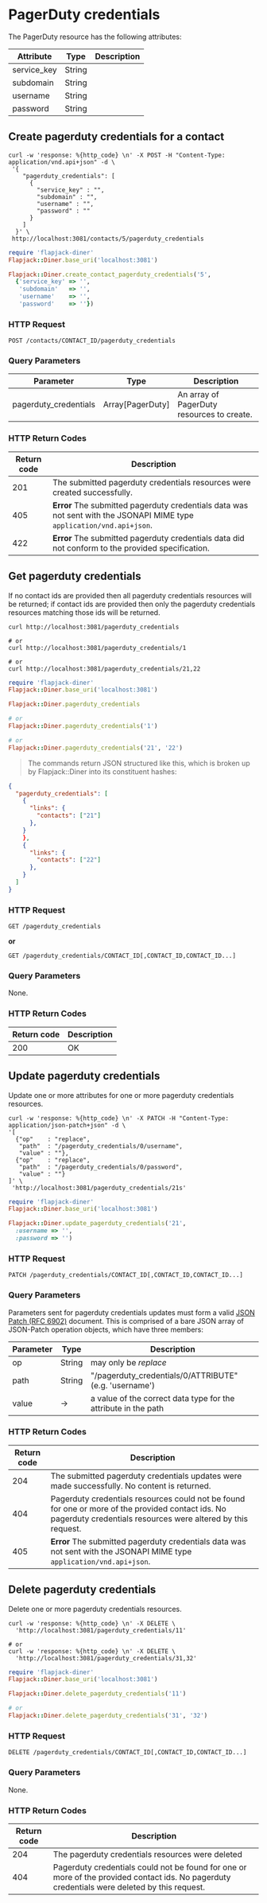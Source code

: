 
# PagerDuty credentials

The PagerDuty resource has the following attributes:

Attribute | Type | Description
--- | --- | ---
service_key | String |
subdomain | String |
username | String |
password | String |


## Create pagerduty credentials for a contact

```shell
curl -w 'response: %{http_code} \n' -X POST -H "Content-Type: application/vnd.api+json" -d \
 '{
    "pagerduty_credentials": [
      {
        "service_key" : "",
        "subdomain" : "",
        "username" : "",
        "password" : ""
      }
    ]
  }' \
 http://localhost:3081/contacts/5/pagerduty_credentials
```

```ruby
require 'flapjack-diner'
Flapjack::Diner.base_uri('localhost:3081')

Flapjack::Diner.create_contact_pagerduty_credentials('5',
  {'service_key' => '',
   'subdomain'   => '',
   'username'    => '',
   'password'    => ''})
```

### HTTP Request

`POST /contacts/CONTACT_ID/pagerduty_credentials`

### Query Parameters

Parameter | Type | Description
--------- | ---- | -----------
pagerduty_credentials | Array[PagerDuty] | An array of PagerDuty resources to create.

### HTTP Return Codes

Return code | Description
--------- | -----------
201 | The submitted pagerduty credentials resources were created successfully.
405 | **Error** The submitted pagerduty credentials data was not sent with the JSONAPI MIME type `application/vnd.api+json`.
422 | **Error** The submitted pagerduty credentials data did not conform to the provided specification.


## Get pagerduty credentials

If no contact ids are provided then all pagerduty credentials resources will be returned; if contact ids
are provided then only the pagerduty credentials resources matching those ids will be returned.

```shell
curl http://localhost:3081/pagerduty_credentials

# or
curl http://localhost:3081/pagerduty_credentials/1

# or
curl http://localhost:3081/pagerduty_credentials/21,22
```

```ruby
require 'flapjack-diner'
Flapjack::Diner.base_uri('localhost:3081')

Flapjack::Diner.pagerduty_credentials

# or
Flapjack::Diner.pagerduty_credentials('1')

# or
Flapjack::Diner.pagerduty_credentials('21', '22')
```

> The commands return JSON structured like this, which is broken up by Flapjack::Diner into its constituent hashes:

```json
{
  "pagerduty_credentials": [
    {
      "links": {
        "contacts": ["21"]
      },
    }
    },
    {
      "links": {
        "contacts": ["22"]
      },
    }
  ]
}
```

### HTTP Request

`GET /pagerduty_credentials`

**or**

`GET /pagerduty_credentials/CONTACT_ID[,CONTACT_ID,CONTACT_ID...]`

### Query Parameters

None.

### HTTP Return Codes

Return code | Description
--------- | -----------
200 | OK


## Update pagerduty credentials

Update one or more attributes for one or more pagerduty credentials resources.

```shell
curl -w 'response: %{http_code} \n' -X PATCH -H "Content-Type: application/json-patch+json" -d \
'[
  {"op"    : "replace",
   "path"  : "/pagerduty_credentials/0/username",
   "value" : ""},
  {"op"    : "replace",
   "path"  : "/pagerduty_credentials/0/password",
   "value" : ""}
]' \
 'http://localhost:3081/pagerduty_credentials/21s'
```

```ruby
require 'flapjack-diner'
Flapjack::Diner.base_uri('localhost:3081')

Flapjack::Diner.update_pagerduty_credentials('21',
  :username => '',
  :password => '')
```

### HTTP Request

`PATCH /pagerduty_credentials/CONTACT_ID[,CONTACT_ID,CONTACT_ID...]`

### Query Parameters

Parameters sent for pagerduty credentials updates must form a valid [JSON Patch (RFC 6902)](http://tools.ietf.org/html/rfc6902) document. This is comprised of a bare JSON array of JSON-Patch operation objects, which have three members:

Parameter | Type | Description
--------- | ---- | -----------
op | String | may only be *replace*
path | String | "/pagerduty_credentials/0/ATTRIBUTE" (e.g. 'username')
value | -> | a value of the correct data type for the attribute in the path

### HTTP Return Codes

Return code | Description
--------- | -----------
204 | The submitted pagerduty credentials updates were made successfully. No content is returned.
404 | Pagerduty credentials resources could not be found for one or more of the provided contact ids. No pagerduty credentials resources were altered by this request.
405 | **Error** The submitted pagerduty credentials data was not sent with the JSONAPI MIME type `application/vnd.api+json`.


## Delete pagerduty credentials

Delete one or more pagerduty credentials resources.

```shell
curl -w 'response: %{http_code} \n' -X DELETE \
  'http://localhost:3081/pagerduty_credentials/11'

# or
curl -w 'response: %{http_code} \n' -X DELETE \
  'http://localhost:3081/pagerduty_credentials/31,32'
```

```ruby
require 'flapjack-diner'
Flapjack::Diner.base_uri('localhost:3081')

Flapjack::Diner.delete_pagerduty_credentials('11')

# or
Flapjack::Diner.delete_pagerduty_credentials('31', '32')
```

### HTTP Request

`DELETE /pagerduty_credentials/CONTACT_ID[,CONTACT_ID,CONTACT_ID...]`

### Query Parameters

None.

### HTTP Return Codes

Return code | Description
--------- | -----------
204 | The pagerduty credentials resources were deleted
404 | Pagerduty credentials could not be found for one or more of the provided contact ids. No pagerduty credentials were deleted by this request.
